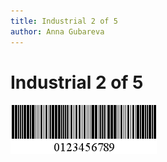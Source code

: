 ```yaml
---
title: Industrial 2 of 5
author: Anna Gubareva
---
```

# Industrial 2 of 5

![](../../../../../images/eurd-win-bar-code-industrial-2-of-5.png)